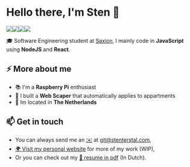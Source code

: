 # Hello there, I'm Sten 👋

<img src="https://img.shields.io/badge/node.js%20-%2343853D.svg?&style=for-the-badge&logo=node.js&logoColor=white"/><img src="https://img.shields.io/badge/javascript%20-%23323330.svg?&style=for-the-badge&logo=javascript&logoColor=%23F7DF1E"/><img src="https://img.shields.io/badge/react%20-%2320232a.svg?&style=for-the-badge&logo=react&logoColor=%2361DAFB"/><img src="https://img.shields.io/badge/react_native%20-%2320232a.svg?&style=for-the-badge&logo=react&logoColor=%2361DAFB"/>

🎓 Software Engineering student at [Saxion](https://www.saxion.edu/),  I mainly code in **JavaScript** using **NodeJS** and **React**.

## ⚡ More about me
- 📚 I'm a **Raspberry Pi** enthusiast
- 🚧 I built a **Web Scaper** that automatically applies to appartments
- 🏡 Im located in **The Netherlands**

## 📫 Get in touch
- You can always send me an [✉️](mailto:git@stenterstal.com) at [git@stenterstal.com](mailto:git@stenterstal.com),
- [🌍 Visit my personal website](http://stenterstal.com) for more of my work (WIP),
- Or you can check out my [📄 resume in pdf](https://github.com/stenterstal/stenterstal/blob/main/CV.pdf) (In Dutch).
